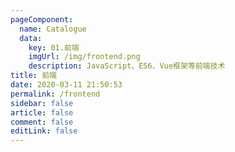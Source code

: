 ```yaml
---
pageComponent: 
  name: Catalogue
  data: 
    key: 01.前端
    imgUrl: /img/frontend.png
    description: JavaScript、ES6、Vue框架等前端技术
title: 前端
date: 2020-03-11 21:50:53
permalink: /frontend
sidebar: false
article: false
comment: false
editLink: false
---
```


